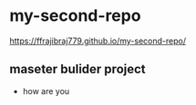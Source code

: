 # my-second-repo
  https://ffrajibraj779.github.io/my-second-repo/
  ## maseter bulider project
* how are you

